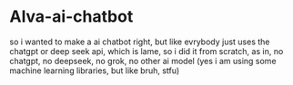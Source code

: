 # Alva-ai-chatbot

so i wanted to make a ai chatbot right, but like evrybody just uses the chatgpt or deep seek api, which is lame, so i did it from scratch, as in, no chatgpt, no deepseek, no grok, no other ai model (yes i am using some machine learning libraries, but like bruh, stfu)
